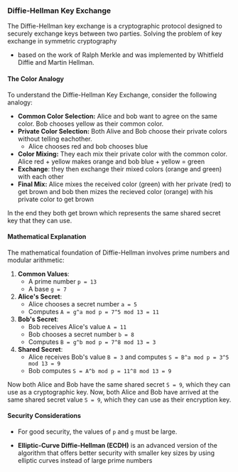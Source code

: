 
### Diffie-Hellman Key Exchange

The Diffie-Hellman key exchange is a cryptographic protocol designed to securely exchange keys between two parties. Solving the problem of key exchange in symmetric cryptography

- based on the work of Ralph Merkle and was implemented by Whitfield Diffie and Martin Hellman.

#### The Color Analogy

To understand the Diffie-Hellman Key Exchange, consider the following analogy:

- **Common Color Selection:** Alice and bob want to agree on the same color. Bob chooses yellow as their common color.
- **Private Color Selection:** Both Alive and Bob choose their private colors without telling eachother. 
	- Alice chooses red and bob chooses blue 
- **Color Mixing:** They each mix their private color with the common color. Alice red + yellow makes orange and bob blue + yellow = green 
- **Exchange**: they then exchange their mixed colors (orange and green) with each other
- **Final Mix:** Alice mixes the received color (green) with her private (red) to get brown and bob then mizes the recieved color (orange) with his private color to get brown 

In the end they both get brown which represents the same shared secret key that they can use. 

#### Mathematical Explanation

The mathematical foundation of Diffie-Hellman involves prime numbers and modular arithmetic:

1. **Common Values**:
    - A prime number `p = 13`
    - A base `g = 7`
2. **Alice's Secret**:
    - Alice chooses a secret number `a = 5`
    - Computes `A = g^a mod p = 7^5 mod 13 = 11`
3. **Bob's Secret**:
    - Bob receives Alice's value `A = 11`
    - Bob chooses a secret number `b = 8`
    - Computes `B = g^b mod p = 7^8 mod 13 = 3`
4. **Shared Secret**:
    - Alice receives Bob's value `B = 3` and computes `S = B^a mod p = 3^5 mod 13 = 9`
    - Bob computes `S = A^b mod p = 11^8 mod 13 = 9`

Now both Alice and Bob have the same shared secret `S = 9`, which they can use as a cryptographic key.
Now, both Alice and Bob have arrived at the same shared secret value `S = 9`, which they can use as their encryption key.

#### Security Considerations

- For good security, the values of `p` and `g` must be large.

- **Elliptic-Curve Diffie-Hellman (ECDH)** is an advanced version of the algorithm that offers better security with smaller key sizes by using elliptic curves instead of large prime numbers